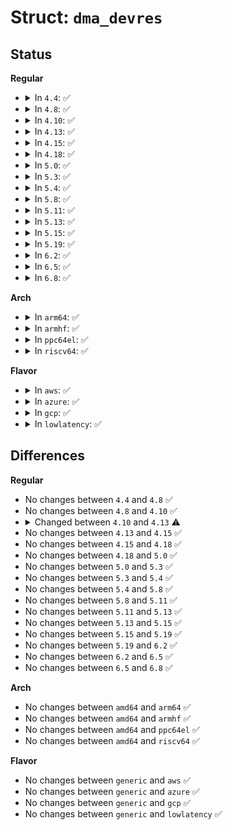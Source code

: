 # Struct: <code>dma_devres</code>

## Status
<b>Regular</b>
<ul>
<li>
<details>
<summary>In <code>4.4</code>: ✅</summary>

```c
struct dma_devres {
    size_t size;
    void *vaddr;
    dma_addr_t dma_handle;
};
```
</details>
</li>
<li>
<details>
<summary>In <code>4.8</code>: ✅</summary>

```c
struct dma_devres {
    size_t size;
    void *vaddr;
    dma_addr_t dma_handle;
};
```
</details>
</li>
<li>
<details>
<summary>In <code>4.10</code>: ✅</summary>

```c
struct dma_devres {
    size_t size;
    void *vaddr;
    dma_addr_t dma_handle;
};
```
</details>
</li>
<li>
<details>
<summary>In <code>4.13</code>: ✅</summary>

```c
struct dma_devres {
    size_t size;
    void *vaddr;
    dma_addr_t dma_handle;
    long unsigned int attrs;
};
```
</details>
</li>
<li>
<details>
<summary>In <code>4.15</code>: ✅</summary>

```c
struct dma_devres {
    size_t size;
    void *vaddr;
    dma_addr_t dma_handle;
    long unsigned int attrs;
};
```
</details>
</li>
<li>
<details>
<summary>In <code>4.18</code>: ✅</summary>

```c
struct dma_devres {
    size_t size;
    void *vaddr;
    dma_addr_t dma_handle;
    long unsigned int attrs;
};
```
</details>
</li>
<li>
<details>
<summary>In <code>5.0</code>: ✅</summary>

```c
struct dma_devres {
    size_t size;
    void *vaddr;
    dma_addr_t dma_handle;
    long unsigned int attrs;
};
```
</details>
</li>
<li>
<details>
<summary>In <code>5.3</code>: ✅</summary>

```c
struct dma_devres {
    size_t size;
    void *vaddr;
    dma_addr_t dma_handle;
    long unsigned int attrs;
};
```
</details>
</li>
<li>
<details>
<summary>In <code>5.4</code>: ✅</summary>

```c
struct dma_devres {
    size_t size;
    void *vaddr;
    dma_addr_t dma_handle;
    long unsigned int attrs;
};
```
</details>
</li>
<li>
<details>
<summary>In <code>5.8</code>: ✅</summary>

```c
struct dma_devres {
    size_t size;
    void *vaddr;
    dma_addr_t dma_handle;
    long unsigned int attrs;
};
```
</details>
</li>
<li>
<details>
<summary>In <code>5.11</code>: ✅</summary>

```c
struct dma_devres {
    size_t size;
    void *vaddr;
    dma_addr_t dma_handle;
    long unsigned int attrs;
};
```
</details>
</li>
<li>
<details>
<summary>In <code>5.13</code>: ✅</summary>

```c
struct dma_devres {
    size_t size;
    void *vaddr;
    dma_addr_t dma_handle;
    long unsigned int attrs;
};
```
</details>
</li>
<li>
<details>
<summary>In <code>5.15</code>: ✅</summary>

```c
struct dma_devres {
    size_t size;
    void *vaddr;
    dma_addr_t dma_handle;
    long unsigned int attrs;
};
```
</details>
</li>
<li>
<details>
<summary>In <code>5.19</code>: ✅</summary>

```c
struct dma_devres {
    size_t size;
    void *vaddr;
    dma_addr_t dma_handle;
    long unsigned int attrs;
};
```
</details>
</li>
<li>
<details>
<summary>In <code>6.2</code>: ✅</summary>

```c
struct dma_devres {
    size_t size;
    void *vaddr;
    dma_addr_t dma_handle;
    long unsigned int attrs;
};
```
</details>
</li>
<li>
<details>
<summary>In <code>6.5</code>: ✅</summary>

```c
struct dma_devres {
    size_t size;
    void *vaddr;
    dma_addr_t dma_handle;
    long unsigned int attrs;
};
```
</details>
</li>
<li>
<details>
<summary>In <code>6.8</code>: ✅</summary>

```c
struct dma_devres {
    size_t size;
    void *vaddr;
    dma_addr_t dma_handle;
    long unsigned int attrs;
};
```
</details>
</li>
</ul>
<b>Arch</b>
<ul>
<li>
<details>
<summary>In <code>arm64</code>: ✅</summary>

```c
struct dma_devres {
    size_t size;
    void *vaddr;
    dma_addr_t dma_handle;
    long unsigned int attrs;
};
```
</details>
</li>
<li>
<details>
<summary>In <code>armhf</code>: ✅</summary>

```c
struct dma_devres {
    size_t size;
    void *vaddr;
    dma_addr_t dma_handle;
    long unsigned int attrs;
};
```
</details>
</li>
<li>
<details>
<summary>In <code>ppc64el</code>: ✅</summary>

```c
struct dma_devres {
    size_t size;
    void *vaddr;
    dma_addr_t dma_handle;
    long unsigned int attrs;
};
```
</details>
</li>
<li>
<details>
<summary>In <code>riscv64</code>: ✅</summary>

```c
struct dma_devres {
    size_t size;
    void *vaddr;
    dma_addr_t dma_handle;
    long unsigned int attrs;
};
```
</details>
</li>
</ul>
<b>Flavor</b>
<ul>
<li>
<details>
<summary>In <code>aws</code>: ✅</summary>

```c
struct dma_devres {
    size_t size;
    void *vaddr;
    dma_addr_t dma_handle;
    long unsigned int attrs;
};
```
</details>
</li>
<li>
<details>
<summary>In <code>azure</code>: ✅</summary>

```c
struct dma_devres {
    size_t size;
    void *vaddr;
    dma_addr_t dma_handle;
    long unsigned int attrs;
};
```
</details>
</li>
<li>
<details>
<summary>In <code>gcp</code>: ✅</summary>

```c
struct dma_devres {
    size_t size;
    void *vaddr;
    dma_addr_t dma_handle;
    long unsigned int attrs;
};
```
</details>
</li>
<li>
<details>
<summary>In <code>lowlatency</code>: ✅</summary>

```c
struct dma_devres {
    size_t size;
    void *vaddr;
    dma_addr_t dma_handle;
    long unsigned int attrs;
};
```
</details>
</li>
</ul>

## Differences
<b>Regular</b>
<ul>
<li>
No changes between <code>4.4</code> and <code>4.8</code> ✅
</li>
<li>
No changes between <code>4.8</code> and <code>4.10</code> ✅
</li>
<li>
<details>
<summary>Changed between <code>4.10</code> and <code>4.13</code> ⚠️</summary>
<ul>
<li>
<b>Field added. </b>
<code>long unsigned int attrs</code>
</li>
</ul>
</details>
</li>
<li>
No changes between <code>4.13</code> and <code>4.15</code> ✅
</li>
<li>
No changes between <code>4.15</code> and <code>4.18</code> ✅
</li>
<li>
No changes between <code>4.18</code> and <code>5.0</code> ✅
</li>
<li>
No changes between <code>5.0</code> and <code>5.3</code> ✅
</li>
<li>
No changes between <code>5.3</code> and <code>5.4</code> ✅
</li>
<li>
No changes between <code>5.4</code> and <code>5.8</code> ✅
</li>
<li>
No changes between <code>5.8</code> and <code>5.11</code> ✅
</li>
<li>
No changes between <code>5.11</code> and <code>5.13</code> ✅
</li>
<li>
No changes between <code>5.13</code> and <code>5.15</code> ✅
</li>
<li>
No changes between <code>5.15</code> and <code>5.19</code> ✅
</li>
<li>
No changes between <code>5.19</code> and <code>6.2</code> ✅
</li>
<li>
No changes between <code>6.2</code> and <code>6.5</code> ✅
</li>
<li>
No changes between <code>6.5</code> and <code>6.8</code> ✅
</li>
</ul>
<b>Arch</b>
<ul>
<li>
No changes between <code>amd64</code> and <code>arm64</code> ✅
</li>
<li>
No changes between <code>amd64</code> and <code>armhf</code> ✅
</li>
<li>
No changes between <code>amd64</code> and <code>ppc64el</code> ✅
</li>
<li>
No changes between <code>amd64</code> and <code>riscv64</code> ✅
</li>
</ul>
<b>Flavor</b>
<ul>
<li>
No changes between <code>generic</code> and <code>aws</code> ✅
</li>
<li>
No changes between <code>generic</code> and <code>azure</code> ✅
</li>
<li>
No changes between <code>generic</code> and <code>gcp</code> ✅
</li>
<li>
No changes between <code>generic</code> and <code>lowlatency</code> ✅
</li>
</ul>
